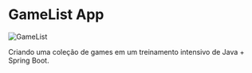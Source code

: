 # GameList App
![GameList](https://github.com/andersonrocha1/assets/assets/23089093/68142dd5-40ee-4280-8992-2526ea05a74f)

Criando uma coleção de games em um treinamento intensivo de Java + Spring Boot.

